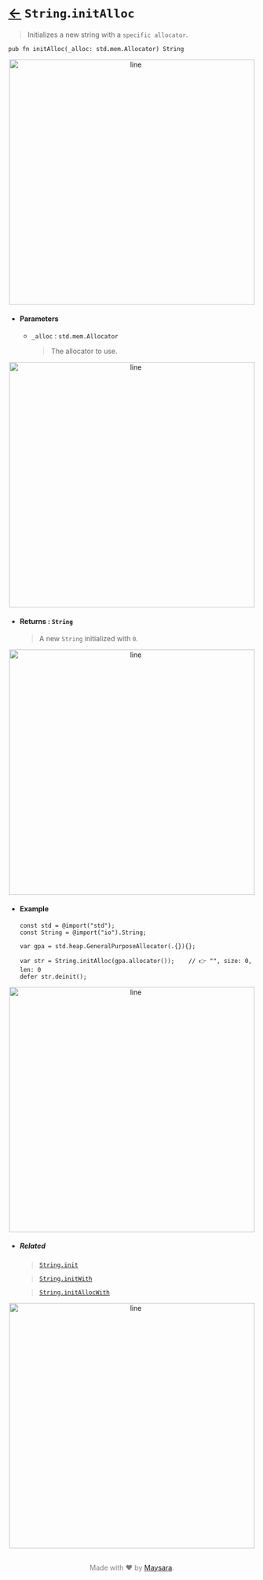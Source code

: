 # [←](../String.md) `String`.`initAlloc`

> Initializes a new string with a `specific allocator`.

```zig
pub fn initAlloc(_alloc: std.mem.Allocator) String
```


<div align="center">
<img src="https://raw.githubusercontent.com/Super-ZIG/io/refs/heads/main/docs/_dist/img/md/line.png" alt="line" style="width:500px;"/>
</div>

- #### Parameters

    - `_alloc` : `std.mem.Allocator`

        > The allocator to use.


<div align="center">
<img src="https://raw.githubusercontent.com/Super-ZIG/io/refs/heads/main/docs/_dist/img/md/line.png" alt="line" style="width:500px;"/>
</div>

- #### Returns : `String`

    > A new `String` initialized with `0`.

<div align="center">
<img src="https://raw.githubusercontent.com/Super-ZIG/io/refs/heads/main/docs/_dist/img/md/line.png" alt="line" style="width:500px;"/>
</div>

- #### Example

    ```zig
    const std = @import("std");
    const String = @import("io").String;
    ```

    ```zig
    var gpa = std.heap.GeneralPurposeAllocator(.{}){};
    ```

    ```zig
    var str = String.initAlloc(gpa.allocator());    // 👉 "", size: 0, len: 0
    defer str.deinit();
    ```

<div align="center">
<img src="https://raw.githubusercontent.com/Super-ZIG/io/refs/heads/main/docs/_dist/img/md/line.png" alt="line" style="width:500px;"/>
</div>

- ##### Related

  > [`String.init`](./init.md)

  > [`String.initWith`](./initWith.md)

  > [`String.initAllocWith`](./initAllocWith.md)


<div align="center">
<img src="https://raw.githubusercontent.com/Super-ZIG/io/refs/heads/main/docs/_dist/img/md/line.png" alt="line" style="width:500px;"/>
</div>

<p align="center" style="color:grey;"><br />Made with ❤️ by <a href="http://github.com/maysara-elshewehy" target="blank">Maysara</a>.</p>